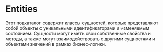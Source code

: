 # Entities

Этот подкаталог содержит классы сущностей, которые представляют собой объекты с уникальными идентификаторами и изменяемым состоянием. Сущности могут иметь свои собственные свойства и методы, а также могут взаимодействовать с другими сущностями и объектами значений в рамках бизнес-логики.
